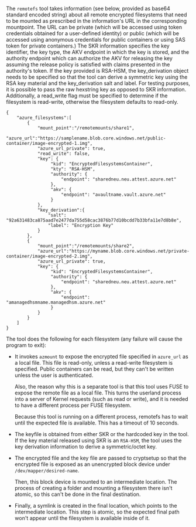 The ```remotefs``` tool takes information (see below, provided as base64 standard encoded string) 
about all remote encrypted filesystems that need to be mounted as prescribed in 
the information's URL in the corresponding mountpoint. 
The URL can be private (which will be accessed using token credentials obtained for a 
user-defined identity) or public (which will be accessed using anonymous credentials 
for public containers or using SAS token for private containers.) The SKR information specifies 
the key identifier, the key type, the AKV endpoint in which the 
key is stored, and the authority endpoint which can authorize the AKV for releasing 
the key assuming the release policy is satisfied with claims presented in the authority's 
token. If the key provided is RSA-HSM, the key_derivation object needs to be specified so that
the tool can derive a symmetric key using the RSA key material and the key_derivation salt and label.
For testing purposes, it is possible to pass the raw hexstring key as opposed to SKR information.
Additionally, a read_write flag must be specified to determine if the filesystem is read-write, otherwise the filesystem
defaults to read-only.

```
{
    "azure_filesystems":[
        {
            "mount_point":"/remotemounts/share1",
            "azure_url":"https://samplename.blob.core.windows.net/public-container/image-encrypted-1.img",
            "azure_url_private": true,
            "read_write": false,   
            "key": {
                 "kid": "EncryptedFilesystemsContainer",
                 "kty": "RSA-HSM",
                 "authority": {
                     "endpoint": "sharedneu.neu.attest.azure.net"
                 },
                 "akv": { 
                     "endpoint": "avaultname.vault.azure.net"
                 }
            },
            "key_derivation":{
                "salt": "92a631483ca875aad7e2477da755d58cac3876b77d10bcdd7b33bfa11e7d8b8e",
                "label": "Encryption Key"
            }           
        },
        {
            "mount_point":"/remotemounts/share2",
            "azure_url":"https://myname.blob.core.windows.net/private-container/image-encrypted-2.img",
            "azure_url_private": true,
            "key": {
                 "kid": "EncryptedFilesystemsContainer",
                 "authority": {
                     "endpoint": "sharedneu.neu.attest.azure.net"
                 },
                 "akv": { 
                     "endpoint": "amanagedhsmname.managedhsm.azure.net"
                 }
            }         
        }
    ]
}
```

The tool does the following for each filesystem (any failure will cause the program to exit):

- It invokes ```azmount``` to expose the encrypted file specified in ``azure_url`` as
  a local file. This file is read-only, unless a read-write filesystem is specified. 
  Public containers can be read, but they can't be written unless the user is authenticated. 

  Also, the reason why this is a separate tool is that this tool uses FUSE to
  expose the remote file as a local file. This turns the userland process into a
  server of Kernel requests (such as read or write), and it is needed to have a
  different process per FUSE filesystem.

  Because this tool is running on a different process, remotefs has to wait
  until the expected file is available. This has a timeout of 10 seconds.

- The keyfile is obtained from either SKR or the hardcoded key in the tool. If
  the key material released using SKR is an `RSA-HSM`, the tool uses the key 
  derivation information to derive a symmetric/octet key.

- The encrypted file and the key file are passed to cryptsetup so that the
  encrypted file is exposed as an unencrypted block device under
  ``/dev/mapper/desired-name``.

  Then, this block device is mounted to an intermediate location. The process of
  creating a folder and mounting a filesystem there isn't atomic, so this can't
  be done in the final destination.

- Finally, a symlink is created in the final location, which points to the
  intermediate location. This step is atomic, so the expected final path won't
  appear until the filesystem is available inside of it.